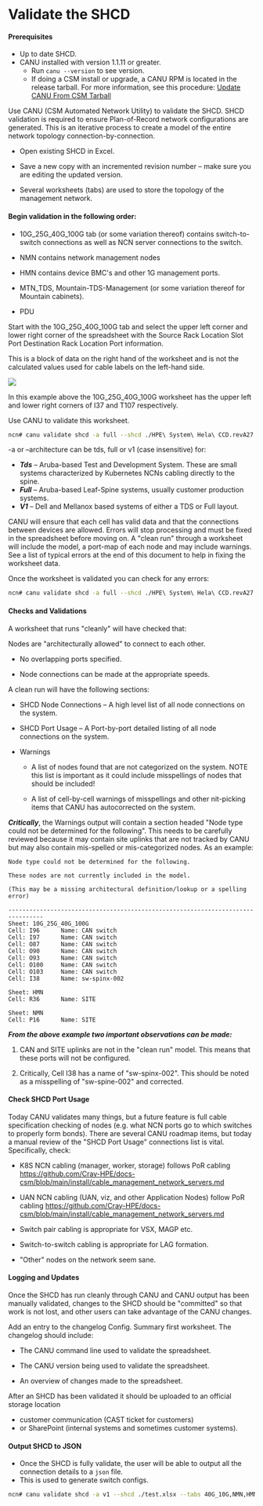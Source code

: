 # Validate the SHCD

#### Prerequisites
- Up to date SHCD.
- CANU installed with version 1.1.11 or greater.
  - Run `canu --version` to see version.
  - If doing a CSM install or upgrade, a CANU RPM is located in the release tarball. For more information, see this procedure: [Update CANU From CSM Tarball](update_canu_from_csm_tarball.md)

Use CANU (CSM Automated Network Utility) to validate the SHCD. SHCD validation is required to ensure Plan-of-Record network configurations are generated. This is an iterative process to create a model of the entire network topology connection-by-connection.

* Open existing SHCD in Excel.

* Save a new copy with an incremented revision number – make sure you are editing the updated version.

* Several worksheets (tabs) are used to store the topology of the management network.

#### Begin validation in the following order:

* 10G_25G_40G_100G tab (or some variation thereof) contains switch-to-switch connections as well as NCN server connections to the switch.

* NMN contains network management nodes

* HMN contains device BMC's and other 1G management ports.

* MTN_TDS, Mountain-TDS-Management (or some variation thereof for Mountain cabinets).

* PDU

Start with the 10G_25G_40G_100G tab and select the upper left corner and lower right corner of the spreadsheet with the Source Rack Location Slot Port Destination Rack Location Port information.

This is a block of data on the right hand of the worksheet and is not the calculated values used for cable labels on the left-hand side.

![](./img/shcd_example.png)

In this example above the 10G_25G_40G_100G worksheet has the upper left and lower right corners of I37 and T107 respectively.

Use CANU to validate this worksheet.

```bash
ncn# canu validate shcd -a full --shcd ./HPE\ System\ Hela\ CCD.revA27.xlsx --tabs 10G_25G_40G_100G --corners I37,T107
```

-a or –architecture can be tds, full or v1 (case insensitive) for:

* ***Tds*** 	– Aruba-based Test and Development System. These are small systems characterized by Kubernetes NCNs cabling directly to the spine.
* ***Full*** 	– Aruba-based Leaf-Spine systems, usually customer production systems.
* ***V1*** 	– Dell and Mellanox based systems of either a TDS or Full layout.

CANU will ensure that each cell has valid data and that the connections between devices are allowed. Errors will stop processing and must be fixed in the spreadsheet before moving on. A "clean run" through a worksheet will include the model, a port-map of each node and may include warnings. See a list of typical errors at the end of this document to help in fixing the worksheet data.

Once the worksheet is validated you can check for any errors:

```bash
ncn# canu validate shcd -a full --shcd ./HPE\ System\ Hela\ CCD.revA27.xlsx --tabs 10G_25G_40G_100G,NMN --corners I37,T107,J15,T16 --log DEBUG
```

#### Checks and Validations

A worksheet that runs "cleanly" will have checked that:

Nodes are "architecturally allowed" to connect to each other.

* No overlapping ports specified.

* Node connections can be made at the appropriate speeds.

A clean run will have the following sections:

* SHCD Node Connections – A high level list of all node connections on the system.

* SHCD Port Usage – A Port-by-port detailed listing of all node connections on the system.

* Warnings

	* A list of nodes found that are not categorized on the system. NOTE this list is important as it could include misspellings of nodes that should be included!

	* A list of cell-by-cell warnings of misspellings and other nit-picking items that CANU has autocorrected on the system.

***Critically***, the Warnings output will contain a section headed "Node type could not be determined for the following".  This needs to be carefully reviewed because it may contain site uplinks that are not tracked by CANU but may also contain mis-spelled or mis-categorized nodes. As an example:

```text
Node type could not be determined for the following.

These nodes are not currently included in the model.

(This may be a missing architectural definition/lookup or a spelling error)

--------------------------------------------------------------------------------
Sheet: 10G_25G_40G_100G
Cell: I96      Name: CAN switch
Cell: I97      Name: CAN switch
Cell: O87      Name: CAN switch
Cell: O90      Name: CAN switch
Cell: O93      Name: CAN switch
Cell: O100     Name: CAN switch
Cell: O103     Name: CAN switch
Cell: I38      Name: sw-spinx-002

Sheet: HMN
Cell: R36      Name: SITE

Sheet: NMN
Cell: P16      Name: SITE
```

***From the above example two important observations can be made:***

1. CAN and SITE uplinks are not in the "clean run" model. This means that these ports will not be configured.

2. Critically, Cell I38 has a name of "sw-spinx-002". This should be noted as a misspelling of "sw-spine-002" and corrected.


#### Check SHCD Port Usage

Today CANU validates many things, but a future feature is full cable specification checking of nodes (e.g. what NCN ports go to which switches to properly form bonds).  There are several CANU roadmap items, but today a manual review of the "SHCD Port Usage" connections list is vital. Specifically, check:

* K8S NCN cabling (manager, worker, storage) follows PoR cabling https://github.com/Cray-HPE/docs-csm/blob/main/install/cable_management_network_servers.md

* UAN NCN cabling (UAN, viz, and other Application Nodes) follow PoR cabling https://github.com/Cray-HPE/docs-csm/blob/main/install/cable_management_network_servers.md

* Switch pair cabling is appropriate for VSX, MAGP etc.

* Switch-to-switch cabling is appropriate for LAG formation.

* 	"Other" nodes on the network seem sane.

#### Logging and Updates

Once the SHCD has run cleanly through CANU and CANU output has been manually validated, changes to the SHCD should be "committed" so that work is not lost, and other users can take advantage of the CANU changes.

Add an entry to the changelog Config. Summary first worksheet. The changelog should include:

* The CANU command line used to validate the spreadsheet.

* The CANU version being used to validate the spreadsheet.

* An overview of changes made to the spreadsheet.

After an SHCD has been validated it should be uploaded to an official storage location

* customer communication (CAST ticket for customers)
* or SharePoint (internal systems and sometimes customer systems).

#### Output SHCD to JSON

- Once the SHCD is fully validate, the user will be able to output all the connection details to a `json` file.
- This is used to generate switch configs.

```bash
ncn# canu validate shcd -a v1 --shcd ./test.xlsx --tabs 40G_10G,NMN,HMN --corners I12,S37,I9,S20,I20,S31  --json --out cabling.json
```

